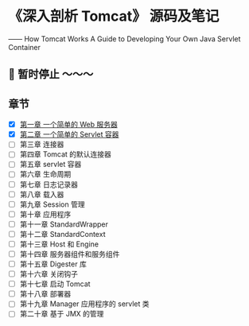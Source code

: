 # 《深入剖析 Tomcat》 源码及笔记

—— How Tomcat Works A Guide to Developing Your Own Java Servlet Container
## 📢 暂时停止 ～～～

## 章节
- [x] [第一章 一个简单的 Web 服务器](https://github.com/chxcode/HowTomcatWorks/tree/master/cx-ex01)
- [x] [第二章 一个简单的 Servlet 容器](https://github.com/chxcode/HowTomcatWorks/tree/master/cx-ex02)
- [ ] 第三章 连接器
- [ ] 第四章 Tomcat 的默认连接器
- [ ] 第五章 servlet 容器
- [ ] 第六章 生命周期
- [ ] 第七章 日志记录器
- [ ] 第八章 载入器
- [ ] 第九章 Session 管理
- [ ] 第十章 应用程序
- [ ] 第十一章 StandardWrapper
- [ ] 第十二章 StandardContext
- [ ] 第十三章 Host 和 Engine
- [ ] 第十四章 服务器组件和服务组件
- [ ] 第十五章 Digester 库
- [ ] 第十六章 关闭钩子
- [ ] 第十七章 启动 Tomcat
- [ ] 第十八章 部署器
- [ ] 第十九章 Manager 应用程序的 servlet 类
- [ ] 第二十章 基于 JMX 的管理

